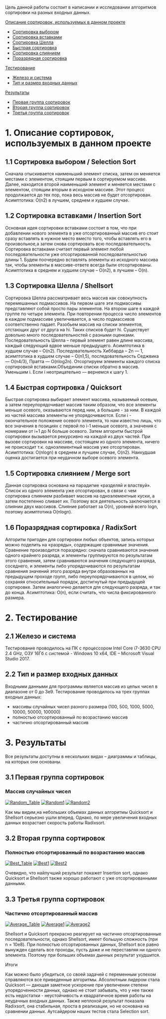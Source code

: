Цель данной работы состоит в написании и исследовании алгоритмов сортировки на разных входных данных.

[Описание сортировок, используемых в данном проекте](https://github.comdshiyanov92/algoritms/new/master?readme=1#1)
* [Сортировка выбором](https://github.com/iukarpov/dshiyanov92/algoritms/master?readme=1#11)
* [Сортировка вставками](https://github.com/dshiyanov92/algoritms/new/master?readme=1#12)
* [Сортировка Шелла](https://github.com/dshiyanov92/algoritms/new/master?readme=1#13)
* [Быстрая сортировка](https://github.com/dshiyanov92/algoritms/new/master?readme=1#14)
* [Сортировка слиянием](https://github.com/dshiyanov92/algoritms/new/master?readme=1#15)
* [Поразрядная сортировка](https://github.com/dshiyanov92/algoritms/new/master?readme=1#16)

[Тестирование](https://github.com/dshiyanov92/algoritms/new/master?readme=1#2)
* [Железо и система](https://github.com/dshiyanov92/algoritms/new/master?readme=1#21)
* [Тип и размер входных данных](https://github.com/dshiyanov92/algoritms/new/master?readme=1#22)

[Результаты](https://github.com/dshiyanov92/algoritms/new/master?readme=1#3)
* [Первая группа сортировок](https://github.com/dshiyanov92/algoritms/new/master?readme=1#31)
* [Вторая группа сортировок](https://github.com/dshiyanov92/algoritms/new/master?readme=1#32)
* [Третья группа сортировок](https://github.com/dshiyanov92/algoritms/new/master?readme=1#33)

# 1. Описание сортировок, используемых в данном проекте
## 1.1 Сортировка выбором / Selection Sort
Сначала отыскивается наименьший элемент списка, затем он меняется местами с элементом, стоящим первым в сортируемом массиве. Далее, находится второй наименьший элемент и меняется местами с элементом, стоящим вторым в исходном массиве. Этот процесс продолжается до тех пор, пока весь массив не будет отсортирован. Асимптотика: O(n2) в лучшем, среднем и худшем случае.
## 1.2 Сортировка вставками / Insertion Sort
Основная идея сортировки вставками состоит в том, что при добавлении нового элемента в уже отсортированный массив его стоит сразу вставлять в нужное место вместо того, чтобы вставлять его в произвольное,а затем снова сортировать всю последовательность. Сортировка вставками считает первый элемент любой последовательности уже отсортированной последовательностью длины 1. Будем поочередно вставлять элементы из исходного массива так, чтобы элементы в массиве-ответе всегда были отсортированы. Асимптотика в среднем и худшем случае – O(n2), в лучшем – O(n).
## 1.3 Сортировка Шелла / Shellsort
Сортировка Шелла рассматривает весь массив как совокупность перемешанных подмассивов. На первом шаге эти подмассивы представляют собой просто пары элементов. На втором шаге в каждой группе по четыре элемента. При повторении процесса число элементов в каждом подмассиве увеличивается, а число подмассивов соответственно падает. Разобьем массив на списки элементов, отстающих друг от друга на hi. Таких списков будет hi. Существует довольно много последовательностей с разными оценками. Последовательность Шелла – первый элемент равен длине массива, каждый следующий вдвое меньше предыдущего. Асимптотика в худшем случае – O(n2). Последовательность Хиббарда – 2n — 1, асимптотика в худшем случае – O(n1,5), последовательность Седжвика — O(n4/3), Пратта — O(nlog2n). Отсортируем элементы каждого списка сортировкой вставками.Объединим списки обратно в массив. Уменьшим i. Если i неотрицательно — вернемся к шагу 1.
## 1.4 Быстрая сортировка / Quicksort
Быстрая сортировка выбирает элемент массива, называемый осевым, а затем переупорядочивает массив таким образом, что все элементы меньше осевого, оказываются перед ним, а большие - за ним. В каждой из частей массива элементы не упорядочиваются. Если i - окончательное положение осевого элемента, то нам известно лишь, что все значения в позициях с первой по i-1 меньше осевого, а значения с номерами от i+1 до N больше осевого. Затем алгоритм быстрой сортировки вызывается рекурсивно на каждой из двух частей. При вызове сортировки на массиве, состоящем из одного элемента, ничего не происходит т.к. одноэлементный массив уже отсортирован. Асимптотика: O(nlogn) в среднем и лучшем случае, O(n2). Наихудшая оценка достигается при неудачном выборе осевого элемента.
## 1.5 Сортировка слиянием / Merge sort
Данная сортировка основана на парадигме «разделяй и властвуй». Список из одного элемента уже отсортирован, в связи с чем сортировка слиянием разбивает массив на одноэлементные куски, а затем постепенно сливает их. Поэтому вся деятельность заключается в слиянии двух массивов. Слияние работает за O(n), уровней всего logn, поэтому асимптотика O(nlogn).
## 1.6 Поразрядная сортировка / RadixSort
Алгоритм пригоден для сортировки любых объектов, запись которых можно поделить на «разряды», содержащие сравнимые значения. Сравнение производится поразрядно: сначала сравниваются значения одного крайнего разряда, и элементы группируются по результатам этого сравнения, затем сравниваются значения следующего разряда, соседнего, и элементы либо упорядочиваются по результатам сравнения значений этого разряда внутри образованных на предыдущем проходе групп, либо переупорядочиваются в целом, но сохраняя относительный порядок, достигнутый при предыдущей сортировке. Затем аналогично делается для следующего разряда, и так до конца. Асимптотика: O(n), если считать, что числа фиксированного размера.

# 2. Тестирование
## 2.1 Железо и система
Тестирование проводилось на ПК с процессором Intel Core i7-3630 CPU 2.4 GHz, ОЗУ 16Гб c системой - Windows 10 x64, IDE – Microsoft Visual Studio 2017.
## 2.2 Тип и размер входных данных
Входными данными для программы является массив из целых чисел в диапазоне от 0 до 3е9. Тестирование проводилось на трех группах входных данных:
* массивы случайных чисел разного размера (100, 500, 1000, 5000, 10000, 50000, 100000)
* полностью отсортированный по возрастанию массив
* частично отсортированный массив

# 3. Результаты

Все результаты доступны в нескольких видах – диаграммы и таблицы, на которых они основаны.
## 3.1 Первая группа сортировок
### Массив случайных чисел

<a href="https://imgbb.com/"><img src="https://image.ibb.co/fgm8AJ/Random_Table.jpg" alt="Random_Table" border="0"></a>
<a href="https://imgbb.com/"><img src="https://image.ibb.co/huzZjd/Random1.jpg" alt="Random1" border="0"></a>
<a href="https://imgbb.com/"><img src="https://image.ibb.co/bFL74d/Random2.jpg" alt="Random2" border="0"></a>

Как мы видим,на небольших объемах данных алгоритмы Quicksort и Shellsort серьезно ушли вперед. Однако, по мере увеличения входных данных возрастает скорость работы Radixsort.

## 3.2 Вторая группа сортировок
### Полностью отсортированный по возрастанию массив

<a href="https://imgbb.com/"><img src="https://image.ibb.co/iFGVPd/Best_Table.jpg" alt="Best_Table" border="0"></a>
<a href="https://imgbb.com/"><img src="https://image.ibb.co/d9g3cy/Best1.jpg" alt="Best1" border="0"></a>
<a href="https://imgbb.com/"><img src="https://image.ibb.co/kyPOcy/Best2.jpg" alt="Best2" border="0"></a>

Очевидно, что найлучший результат покажет Insertion sort, однако Quicksort и Shellsort также хорошо работают с уже отсортированными данными.

## 3.3 Третья группа сортировок
### Частично отсортированный массив

<a href="https://imgbb.com/"><img src="https://image.ibb.co/f39jjd/Average_Table.jpg" alt="Average_Table" border="0"></a>
<a href="https://imgbb.com/"><img src="https://image.ibb.co/nbP0Pd/Average1.jpg" alt="Average1" border="0"></a>
<a href="https://imgbb.com/"><img src="https://image.ibb.co/jd9Zjd/Average2.jpg" alt="Average2" border="0"></a>

Shellsort и Quicksort прекрасно реагирует на частично отсортированные последовательности, однако Shellsort, имеет большую сложность (при n = 10e8). При полностью отсортированных данных, Shellsort все равно вынужден сделать все проходы, пусть даже и не переставляя ни одного элемента. Поэтому при больших объемах дынных результат ухудшится.

Итоги

Как можно было убедиться, со своей задачей с переменным успехом справляются все приведенные алгоритмы. Абсолютным лидером стала Quicksort — дающая заметное ускорение при увеличении степени упорядоченности данных, однако не стоит забывать, что у нее также есть недостатки - неустойчивость и квадратичное время работы на неудачных входных данных. Также неплохой результат показала Radixsort, она стабильная, проста в реализации, но не основана на сравнении данных. Аутсайдером наших тестов стала Selection sort.
